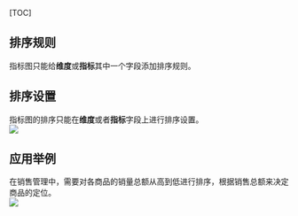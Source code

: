 [TOC]

## 排序规则
指标图只能给**维度**或**指标**其中一个字段添加排序规则。

## 排序设置
指标图的排序只能在**维度**或者**指标**字段上进行排序设置。<br />
![](http://docfiles.baibaoyun.com/FtrSDWqQ-NhANKpaxUwNUH9tkRGl)
## 应用举例
在销售管理中，需要对各商品的销量总额从高到低进行排序，根据销售总额来决定商品的定位。<br />
![](http://docfiles.baibaoyun.com/FnQyjOclIQYiadnuOgNcty1AegZZ)